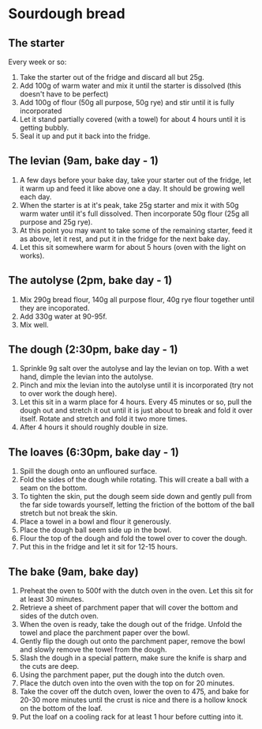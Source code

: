 # Sourdough bread

## The starter
Every week or so:
1. Take the starter out of the fridge and discard all but 25g.
1. Add 100g of warm water and mix it until the starter is dissolved (this doesn't have to be perfect)
1. Add 100g of flour (50g all purpose, 50g rye) and stir until it is fully incorporated
1. Let it stand partially covered (with a towel) for about 4 hours until it is getting bubbly.
1. Seal it up and put it back into the fridge.

## The levian (9am, bake day - 1)
1. A few days before your bake day, take your starter out of the fridge, let it warm up and feed it like above one a day. It should be growing well each day.
1. When the starter is at it's peak, take 25g starter and mix it with 50g warm water until it's full dissolved. Then incorporate 50g flour (25g all purpose and 25g rye).
1. At this point you may want to take some of the remaining starter, feed it as above, let it rest, and put it in the fridge for the next bake day.
1. Let this sit somewhere warm for about 5 hours (oven with the light on works).

## The autolyse (2pm, bake day - 1)
1. Mix 290g bread flour, 140g all purpose flour, 40g rye flour together until they are incoporated.
1. Add 330g water at 90-95f.
1. Mix well.

## The dough (2:30pm, bake day - 1)
1. Sprinkle 9g salt over the autolyse and lay the levian on top. With a wet hand, dimple the levian into the autolyse.
1. Pinch and mix the levian into the autolyse until it is incorporated (try not to over work the dough here).
1. Let this sit in a warm place for 4 hours. Every 45 minutes or so, pull the dough out and stretch it out until it is just about to break and fold it over itself. Rotate and stretch and fold it two more times.
1. After 4 hours it should roughly double in size.

## The loaves (6:30pm, bake day - 1)
1. Spill the dough onto an unfloured surface.
1. Fold the sides of the dough while rotating. This will create a ball with a seam on the bottom.
1. To tighten the skin, put the dough seem side down and gently pull from the far side towards yourself, letting the friction of the bottom of the ball stretch but not break the skin.
1. Place a towel in a bowl and flour it generously.
1. Place the dough ball seem side up in the bowl.
1. Flour the top of the dough and fold the towel over to cover the dough.
1. Put this in the fridge and let it sit for 12-15 hours.

## The bake (9am, bake day)
1. Preheat the oven to 500f with the dutch oven in the oven. Let this sit for at least 30 minutes.
1. Retrieve a sheet of parchment paper that will cover the bottom and sides of the dutch oven.
1. When the oven is ready, take the dough out of the fridge. Unfold the towel and place the parchment paper over the bowl.
1. Gently flip the dough out onto the parchment paper, remove the bowl and slowly remove the towel from the dough.
1. Slash the dough in a special pattern, make sure the knife is sharp and the cuts are deep.
1. Using the parchment paper, put the dough into the dutch oven.
1. Place the dutch oven into the oven with the top on for 20 minutes.
1. Take the cover off the dutch oven, lower the oven to 475, and bake for 20-30 more minutes until the crust is nice and there is a hollow knock on the bottom of the loaf.
1. Put the loaf on a cooling rack for at least 1 hour before cutting into it.
